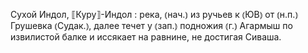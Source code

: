 ---
---

Сухой Индол, ⟦Куру⟧-Индол
: река, ⦅нач.⦆ из ручьев к ⦅ЮВ⦆ от ⦅н.п.⦆ Грушевка ⦅Судак.⦆, далее течет у ⦅зап.⦆ подножия ⦅г.⦆ Агармыш по извилистой балке и иссякает на равнине, не достигая Сиваша.
